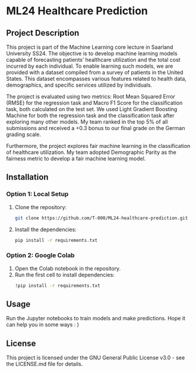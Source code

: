 # ML24 Healthcare Prediction

## Project Description
This project is part of the Machine Learning core lecture in Saarland University SS24. The objective is to develop machine learning models capable of forecasting patients’ healthcare
utilization and the total cost incurred by each individual. To enable learning such models, we are provided with a dataset compiled from a survey of patients in the United States. This dataset encompasses various features related to health data, demographics, and specific services utilized by individuals.

The project is evaluated using two metrics: Root Mean Squared Error (RMSE) for the regression task and Macro F1 Score for the classification task, both calculated on the test set. We used Light Gradient Boosting Machine for both the regression task and the classification task after exploring many other models. My team ranked in the top 5% of all submissions and received a +0.3 bonus to our final grade on the German grading scale.

Furthermore, the project explores fair machine learning in the classification of healthcare utilization. My team adopted Demographic Parity as the fairness metric to develop a fair machine learning model. 


## Installation
### Option 1: Local Setup
1. Clone the repository:
   ```bash
   git clone https://github.com/T-000/ML24-healthcare-prediction.git
   ```
2. Install the dependencies:
   ```bash
   pip install -r requirements.txt
   ```
### Option 2: Google Colab
1. Open the Colab notebook in the repository.
2. Run the first cell to install dependencies:
   ```bash
   !pip install -r requirements.txt
   ```


## Usage
Run the Jupyter notebooks to train models and make predictions. Hope it can help you in some ways : )


## License
This project is licensed under the GNU General Public License v3.0 - see the LICENSE.md file for details.
